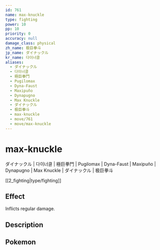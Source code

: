 ```yaml
---
id: 761
name: max-knuckle
type: fighting
power: 10
pp: 10
priority: 0
accuracy: null
damage_class: physical
zh_name: 极巨拳斗
jp_name: ダイナックル
kr_name: 다이너클
aliases:
  - ダイナックル
  - 다이너클
  - 極巨拳鬥
  - Pugilomax
  - Dyna-Faust
  - Maxipuño
  - Dynapugno
  - Max Knuckle
  - ダイナックル
  - 极巨拳斗
  - max-knuckle
  - move/761
  - move/max-knuckle
---
```

# max-knuckle
    
ダイナックル | 다이너클 | 極巨拳鬥 | Pugilomax | Dyna-Faust | Maxipuño | Dynapugno | Max Knuckle | ダイナックル | 极巨拳斗

[[2_fighting|type/fighting]]

## Effect

Inflicts regular damage.

## Description



## Pokemon



